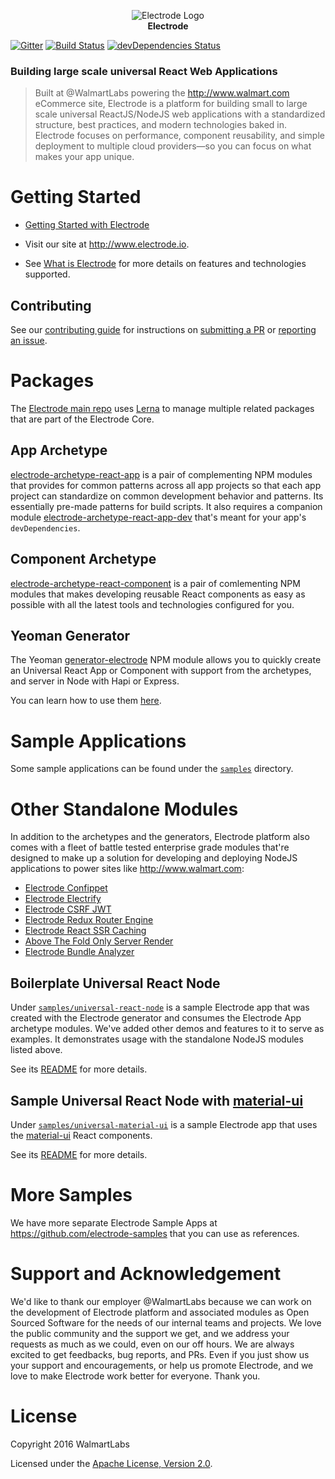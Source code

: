 <p align="center">
<a><img src="https://raw.githubusercontent.com/electrode-io/electrode/cc4ea3e1851cee3333ecca08fdbf5534f51b1ae7/samples/universal-react-node/client/images/logo-192x192.png" alt="Electrode Logo"></a>
<br>
<b>Electrode</b>
</p>

[![Gitter](https://badges.gitter.im/gitterHQ/gitter.svg)](https://gitter.im/electrode-io/electrode)
[![Build Status][travis-image]][travis-url] [![devDependencies Status][daviddm-image]][daviddm-url]

### Building large scale universal React Web Applications

> Built at @WalmartLabs powering the <http://www.walmart.com> eCommerce site, Electrode is a platform for building small to large scale universal ReactJS/NodeJS web applications with a standardized structure, best practices, and modern technologies baked in. Electrode focuses on performance, component reusability, and simple deployment to multiple cloud providers—so you can focus on what makes your app unique.

# Getting Started

-   [Getting Started with Electrode](https://electrode.gitbooks.io/electrode/content/chapter1/quick-start/get-started.html)

-   Visit our site at <http://www.electrode.io>.

-   See [What is Electrode] for more details on features and technologies supported.

## Contributing

See our [contributing guide] for instructions on [submitting a PR] or [reporting an issue].

# Packages

The [Electrode main repo] uses [Lerna] to manage multiple related packages that are part of the Electrode Core.

## App Archetype

[electrode-archetype-react-app] is a pair of complementing NPM modules that provides for common patterns across all app projects so that each app project can standardize on common development behavior and patterns. Its essentially pre-made patterns for build scripts.  It also requires a companion module [electrode-archetype-react-app-dev] that's meant for your app's `devDependencies`.

## Component Archetype

[electrode-archetype-react-component] is a pair of comlementing NPM modules that makes developing reusable React components as easy as possible with all the latest tools and technologies configured for you.

## Yeoman Generator

The Yeoman [generator-electrode] NPM module allows you to quickly create an Universal React App or Component with support from the archetypes, and server in Node with Hapi or Express.

You can learn how to use them [here](https://docs.electrode.io/chapter1/quick-start/get-started.html).

# Sample Applications

Some sample applications can be found under the [`samples`](https://github.com/electrode-io/electrode/tree/master/samples) directory.

# Other Standalone Modules

In addition to the archetypes and the generators, Electrode platform also comes with a fleet of battle tested enterprise grade modules that're designed to make up a solution for developing and deploying NodeJS applications to power sites like <http://www.walmart.com>:

-   [Electrode Confippet](https://github.com/electrode-io/electrode-confippet)
-   [Electrode Electrify](https://github.com/electrode-io/electrify)
-   [Electrode CSRF JWT](https://github.com/electrode-io/electrode-csrf-jwt)
-   [Electrode Redux Router Engine](https://github.com/electrode-io/electrode-redux-router-engine)
-   [Electrode React SSR Caching](https://github.com/electrode-io/electrode-react-ssr-caching)
-   [Above The Fold Only Server Render](https://github.com/electrode-io/above-the-fold-only-server-render)
-   [Electrode Bundle Analyzer](https://github.com/electrode-io/electrode-bundle-analyzer)

## Boilerplate Universal React Node

Under [`samples/universal-react-node`](https://github.com/electrode-io/electrode/tree/master/samples/universal-react-node) is a sample Electrode app that was created with the Electrode generator and consumes the Electrode App archetype modules.  We've added other demos and features to it to serve as examples.  It demonstrates usage with the standalone NodeJS modules listed above.

See its [README](https://github.com/electrode-io/electrode/blob/master/samples/universal-react-node/README.md) for more details.

## Sample Universal React Node with [material-ui]

Under [`samples/universal-material-ui`](https://github.com/electrode-io/electrode/tree/master/samples/universal-material-ui) is a sample Electrode app that uses the [material-ui] React components.

See its [README](https://github.com/electrode-io/electrode/blob/master/samples/universal-material-ui/README.md) for more details.

# More Samples

We have more separate Electrode Sample Apps at <https://github.com/electrode-samples> that you can use as references.

# Support and Acknowledgement

We'd like to thank our employer @WalmartLabs because we can work on the development of Electrode platform and associated modules as Open Sourced Software for the needs of our internal teams and projects.  We love the public community and the support we get, and we address your requests as much as we could, even on our off hours.  We are always excited to get feedbacks, bug reports, and PRs.  Even if you just show us your support and encouragements, or help us promote Electrode, and we love to make Electrode work better for everyone.  Thank you.

# License

Copyright 2016 WalmartLabs

Licensed under the [Apache License, Version 2.0].

[apache license, version 2.0]: https://www.apache.org/licenses/LICENSE-2.0

[electrode main repo]: https://github.com/electrode-io/electrode

[material-ui]: http://www.material-ui.com

[lerna]: https://lernajs.io/

[electrode-archetype-react-app]: https://github.com/electrode-io/electrode/tree/master/packages/electrode-archetype-react-app

[electrode-archetype-react-app-dev]: https://github.com/electrode-io/electrode/tree/master/packages/electrode-archetype-react-app-dev

[electrode-archetype-react-component]: https://github.com/electrode-io/electrode/tree/master/packages/electrode-archetype-react-component

[generator-electrode]: https://github.com/electrode-io/electrode/tree/master/packages/generator-electrode

[travis-image]: https://travis-ci.org/electrode-io/electrode.svg?branch=master

[travis-url]: https://travis-ci.org/electrode-io/electrode

[daviddm-image]: https://david-dm.org/electrode-io/electrode/dev-status.svg

[daviddm-url]: https://david-dm.org/electrode-io/electrode?type=dev

[contributing guide]: https://github.com/electrode-io/electrode/blob/master/CONTRIBUTING.md

[submitting a pr]: https://github.com/electrode-io/electrode/pulls

[reporting an issue]: https://github.com/electrode-io/electrode/issues

[what is electrode]: https://docs.electrode.io/overview/what-is-electrode.html
